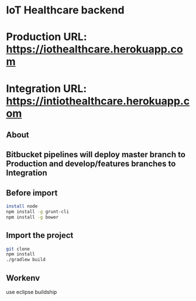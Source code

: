 #  IoT Healthcare backend

# Production URL: https://iothealthcare.herokuapp.com
# Integration URL: https://intiothealthcare.herokuapp.com

## About


## Bitbucket pipelines will deploy master branch to Production and develop/features branches to Integration
## Before import


```sh
install node
npm install -g grunt-cli
npm install -g bower
```

## Import the project
```sh
git clone
npm install
./gradlew build
```

## Workenv
use eclipse buildship